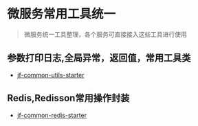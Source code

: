 # 微服务常用工具统一

> 微服务统一工具整理，各个服务可直接接入这些工具进行使用

## 参数打印日志,全局异常，返回值，常用工具类

- [jf-common-utils-starter](https://github.com/1546844168/github-maven-repository/tree/master/jf-common-utils-starter)

## Redis,Redisson常用操作封装

- [jf-common-redis-starter](https://github.com/1546844168/github-maven-repository/tree/master/jf-common-redis-starter)

